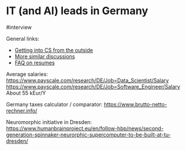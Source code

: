 # IT (and AI) leads in Germany

#interview

General links:
* [Getting into CS from the outside](https://www.reddit.com/r/cscareerquestions/comments/17n5a1/getting_in_to_a_cs_career_from_outside_cs/)
* [More similar discussions](https://www.reddit.com/r/cscareerquestions/comments/17n5a1/getting_in_to_a_cs_career_from_outside_cs/)
* [FAQ on resumes](https://www.reddit.com/r/cscareerquestions/wiki/faq_resumes)

Average salaries:
https://www.payscale.com/research/DE/Job=Data_Scientist/Salary
https://www.payscale.com/research/DE/Job=Software_Engineer/Salary
About 55 kEur/Y

Germany taxes calculator / comparator:
https://www.brutto-netto-rechner.info/

Neuromorphic initiative in Dresden:
https://www.humanbrainproject.eu/en/follow-hbp/news/second-generation-spinnaker-neurorphic-supercomputer-to-be-built-at-tu-dresden/